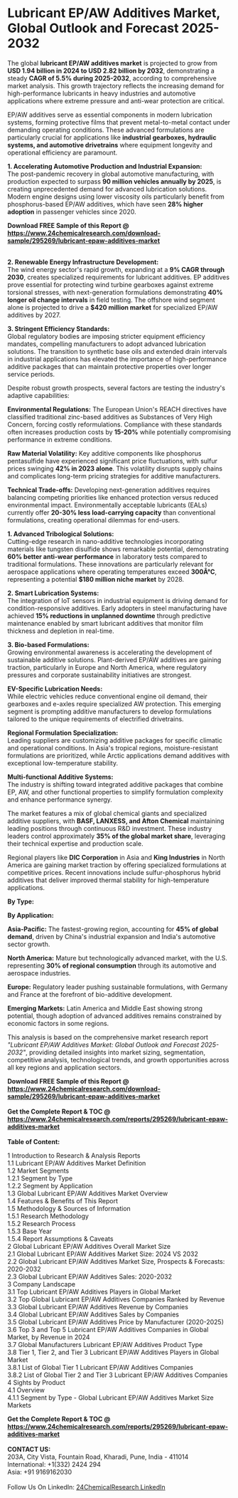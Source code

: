 <h1>Lubricant EP/AW Additives Market, Global Outlook and Forecast 2025-2032</h1><p>The global <strong>lubricant EP/AW additives market</strong> is projected to grow from <strong>USD 1.94 billion in 2024 to USD 2.82 billion by 2032</strong>, demonstrating a steady <strong>CAGR of 5.5% during 2025-2032</strong>, according to comprehensive market analysis. This growth trajectory reflects the increasing demand for high-performance lubricants in heavy industries and automotive applications where extreme pressure and anti-wear protection are critical.</p><p>EP/AW additives serve as essential components in modern lubrication systems, forming protective films that prevent metal-to-metal contact under demanding operating conditions. These advanced formulations are particularly crucial for applications like <strong>industrial gearboxes, hydraulic systems, and automotive drivetrains</strong> where equipment longevity and operational efficiency are paramount.</p><p><strong>1. Accelerating Automotive Production and Industrial Expansion:</strong><br>
The post-pandemic recovery in global automotive manufacturing, with production expected to surpass <strong>90 million vehicles annually by 2025</strong>, is creating unprecedented demand for advanced lubrication solutions. Modern engine designs using lower viscosity oils particularly benefit from phosphorus-based EP/AW additives, which have seen <strong>28% higher adoption</strong> in passenger vehicles since 2020.</p><div><b>Download FREE Sample of this Report @ 
            <a href="https://www.24chemicalresearch.com/download-sample/295269/lubricant-epaw-additives-market">
            https://www.24chemicalresearch.com/download-sample/295269/lubricant-epaw-additives-market</a></b></div><br><p><strong>2. Renewable Energy Infrastructure Development:</strong><br>
The wind energy sector's rapid growth, expanding at a <strong>9% CAGR through 2030</strong>, creates specialized requirements for lubricant additives. EP additives prove essential for protecting wind turbine gearboxes against extreme torsional stresses, with next-generation formulations demonstrating <strong>40% longer oil change intervals</strong> in field testing. The offshore wind segment alone is projected to drive a <strong>$420 million market</strong> for specialized EP/AW additives by 2027.</p><p><strong>3. Stringent Efficiency Standards:</strong><br>
Global regulatory bodies are imposing stricter equipment efficiency mandates, compelling manufacturers to adopt advanced lubrication solutions. The transition to synthetic base oils and extended drain intervals in industrial applications has elevated the importance of high-performance additive packages that can maintain protective properties over longer service periods.</p><p>Despite robust growth prospects, several factors are testing the industry's adaptive capabilities:</p><p><strong>Environmental Regulations:</strong> The European Union's REACH directives have classified traditional zinc-based additives as Substances of Very High Concern, forcing costly reformulations. Compliance with these standards often increases production costs by <strong>15-20%</strong> while potentially compromising performance in extreme conditions.</p><p><strong>Raw Material Volatility:</strong> Key additive components like phosphorus pentasulfide have experienced significant price fluctuations, with sulfur prices swinging <strong>42% in 2023 alone</strong>. This volatility disrupts supply chains and complicates long-term pricing strategies for additive manufacturers.</p><p><strong>Technical Trade-offs:</strong> Developing next-generation additives requires balancing competing priorities like enhanced protection versus reduced environmental impact. Environmentally acceptable lubricants (EALs) currently offer <strong>20-30% less load-carrying capacity</strong> than conventional formulations, creating operational dilemmas for end-users.</p><p><strong>1. Advanced Tribological Solutions:</strong><br>
Cutting-edge research in nano-additive technologies incorporating materials like tungsten disulfide shows remarkable potential, demonstrating <strong>60% better anti-wear performance</strong> in laboratory tests compared to traditional formulations. These innovations are particularly relevant for aerospace applications where operating temperatures exceed <strong>300Â°C</strong>, representing a potential <strong>$180 million niche market</strong> by 2028.</p><p><strong>2. Smart Lubrication Systems:</strong><br>
The integration of IoT sensors in industrial equipment is driving demand for condition-responsive additives. Early adopters in steel manufacturing have achieved <strong>15% reductions in unplanned downtime</strong> through predictive maintenance enabled by smart lubricant additives that monitor film thickness and depletion in real-time.</p><p><strong>3. Bio-based Formulations:</strong><br>
Growing environmental awareness is accelerating the development of sustainable additive solutions. Plant-derived EP/AW additives are gaining traction, particularly in Europe and North America, where regulatory pressures and corporate sustainability initiatives are strongest.</p><p><strong>EV-Specific Lubrication Needs:</strong><br>
	While electric vehicles reduce conventional engine oil demand, their gearboxes and e-axles require specialized AW protection. This emerging segment is prompting additive manufacturers to develop formulations tailored to the unique requirements of electrified drivetrains.</p><p><strong>Regional Formulation Specialization:</strong><br>
	Leading suppliers are customizing additive packages for specific climatic and operational conditions. In Asia's tropical regions, moisture-resistant formulations are prioritized, while Arctic applications demand additives with exceptional low-temperature stability.</p><p><strong>Multi-functional Additive Systems:</strong><br>
	The industry is shifting toward integrated additive packages that combine EP, AW, and other functional properties to simplify formulation complexity and enhance performance synergy.</p><p>The market features a mix of global chemical giants and specialized additive suppliers, with <strong>BASF, LANXESS, and Afton Chemical</strong> maintaining leading positions through continuous R&amp;D investment. These industry leaders control approximately <strong>35% of the global market share</strong>, leveraging their technical expertise and production scale.</p><p>Regional players like <strong>DIC Corporation</strong> in Asia and <strong>King Industries</strong> in North America are gaining market traction by offering specialized formulations at competitive prices. Recent innovations include sulfur-phosphorus hybrid additives that deliver improved thermal stability for high-temperature applications.</p><p><strong>By Type:</strong></p><p><strong>By Application:</strong></p><p><strong>Asia-Pacific:</strong> The fastest-growing region, accounting for <strong>45% of global demand</strong>, driven by China's industrial expansion and India's automotive sector growth.</p><p><strong>North America:</strong> Mature but technologically advanced market, with the U.S. representing <strong>30% of regional consumption</strong> through its automotive and aerospace industries.</p><p><strong>Europe:</strong> Regulatory leader pushing sustainable formulations, with Germany and France at the forefront of bio-additive development.</p><p><strong>Emerging Markets:</strong> Latin America and Middle East showing strong potential, though adoption of advanced additives remains constrained by economic factors in some regions.</p><p>This analysis is based on the comprehensive market research report <em>"Lubricant EP/AW Additives Market: Global Outlook and Forecast 2025-2032"</em>, providing detailed insights into market sizing, segmentation, competitive analysis, technological trends, and growth opportunities across all key regions and application sectors.</p><div><b>Download FREE Sample of this Report @ 
            <a href="https://www.24chemicalresearch.com/download-sample/295269/lubricant-epaw-additives-market">
            https://www.24chemicalresearch.com/download-sample/295269/lubricant-epaw-additives-market</a></b></div><br><div><b>Get the Complete Report & TOC @ 
            <a href="https://www.24chemicalresearch.com/reports/295269/lubricant-epaw-additives-market">
            https://www.24chemicalresearch.com/reports/295269/lubricant-epaw-additives-market</a></b></div><br>
            <b>Table of Content:</b><p>1 Introduction to Research & Analysis Reports<br />
 1.1 Lubricant EP/AW Additives Market Definition<br />
 1.2 Market Segments<br />
 1.2.1 Segment by Type<br />
 1.2.2 Segment by Application<br />
 1.3 Global Lubricant EP/AW Additives Market Overview<br />
 1.4 Features & Benefits of This Report<br />
 1.5 Methodology & Sources of Information<br />
 1.5.1 Research Methodology<br />
 1.5.2 Research Process<br />
 1.5.3 Base Year<br />
 1.5.4 Report Assumptions & Caveats<br />
2 Global Lubricant EP/AW Additives Overall Market Size<br />
 2.1 Global Lubricant EP/AW Additives Market Size: 2024 VS 2032<br />
 2.2 Global Lubricant EP/AW Additives Market Size, Prospects & Forecasts: 2020-2032<br />
 2.3 Global Lubricant EP/AW Additives Sales: 2020-2032<br />
3 Company Landscape<br />
 3.1 Top Lubricant EP/AW Additives Players in Global Market<br />
 3.2 Top Global Lubricant EP/AW Additives Companies Ranked by Revenue<br />
 3.3 Global Lubricant EP/AW Additives Revenue by Companies<br />
 3.4 Global Lubricant EP/AW Additives Sales by Companies<br />
 3.5 Global Lubricant EP/AW Additives Price by Manufacturer (2020-2025)<br />
 3.6 Top 3 and Top 5 Lubricant EP/AW Additives Companies in Global Market, by Revenue in 2024<br />
 3.7 Global Manufacturers Lubricant EP/AW Additives Product Type<br />
 3.8 Tier 1, Tier 2, and Tier 3 Lubricant EP/AW Additives Players in Global Market<br />
 3.8.1 List of Global Tier 1 Lubricant EP/AW Additives Companies<br />
 3.8.2 List of Global Tier 2 and Tier 3 Lubricant EP/AW Additives Companies<br />
4 Sights by Product<br />
 4.1 Overview<br />
 4.1.1 Segment by Type - Global Lubricant EP/AW Additives Market Size Markets</p><div><b>Get the Complete Report & TOC @ 
            <a href="https://www.24chemicalresearch.com/reports/295269/lubricant-epaw-additives-market">
            https://www.24chemicalresearch.com/reports/295269/lubricant-epaw-additives-market</a></b></div><br><b>CONTACT US:</b><br>
            203A, City Vista, Fountain Road, Kharadi, Pune, India - 411014<br>
            International: +1(332) 2424 294<br>
            Asia: +91 9169162030 <br><br>
            Follow Us On LinkedIn: <a href="https://www.linkedin.com/company/24chemicalresearch/">24ChemicalResearch LinkedIn</a>